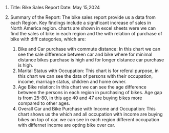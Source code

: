 1. Title: Bike Sales Report
   Date: May 15,2024

2. Summary of the Report:
   The bike sales report provide us a data from each Region. Key findings include a significant increase of sales in North America region.
   charts are shown in excel sheets were we can find the sales of bike in each region and the with relation of purchase of bike with diff categories, which are:
   
   1. Bike and Car purchase with commute distance: In this chart we can see the sale difference between car and bike where for minimal distance bikes purchase is high and for longer distance car purchase is high.
   2. Marital Status with Occupation: This chart is for referal purpose, in this chart we can see the data of persons with their occupation, income, marriage status, children and home owner.
   3. Age Bike relation: In this chart we can see the age difference between the persons in each region in purchasing of bikes. Age gap is from 25-80, in this age 40 and 47  are buying bikes more compared to other ages.
   4. Overall Car and Bike Purchase with Income and Occupation: This chart shows us the which and all occupation with income are buying bikes on top of car. we can see in each region different occupation with differnet income are opting bike over car.   
